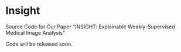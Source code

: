 # Insight
Source Code for Our Paper "INSIGHT: Explainable Weakly-Supervised Medical Image Analysis"

Code will be released soon.
